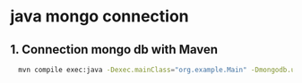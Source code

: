 # java mongo connection

## 1. Connection mongo db with Maven

```bash
  mvn compile exec:java -Dexec.mainClass="org.example.Main" -Dmongodb.uri="mongodb+srv://krodriguezcondori34:S7ifvwfG5YD5bVRP@java.rlcxzop.mongodb.net/?retryWrites=true&w=majority"mvn compile exec:java -Dexec.mainClass="org.example.Main" -Dmongodb.uri="mongodb+srv://krodriguezcondori34:S7ifvwfG5YD5bVRP@java.rlcxzop.mongodb.net/?retryWrites=true&w=majority"
```
